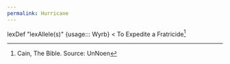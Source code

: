 ```yaml
---
permalink: Hurricane
---
```

lexDef "lexAllele(s)" {usage::: Wyrb} < To Expedite a Fratricide[^HurricaneWyrb]

[^HurricaneWyrb]: Cain, The Bible. Source: UnNoen
